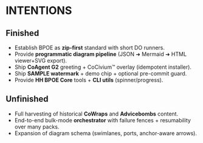 # INTENTIONS

## Finished
- Establish BPOE as **zip-first** standard with short DO runners.
- Provide **programmatic diagram pipeline** (JSON ➜ Mermaid ➜ HTML viewer+SVG export).
- Ship **CoAgent G2** greeting + CoCivium™ overlay (idempotent installer).
- Ship **SAMPLE watermark** + demo chip + optional pre-commit guard.
- Provide **HH BPOE Core** tools + **CLI utils** (spinner/progress).

## Unfinished
- Full harvesting of historical **CoWraps** and **Advicebombs** content.
- End-to-end bulk-mode **orchestrator** with failure fences + resumability over many packs.
- Expansion of diagram schema (swimlanes, ports, anchor-aware arrows).
